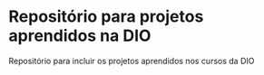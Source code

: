 # Repositório para projetos aprendidos na DIO
Repositório para incluir os projetos aprendidos nos cursos da DIO
